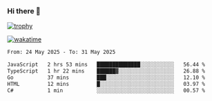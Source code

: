 ### Hi there 👋

[![trophy](https://github-profile-trophy.vercel.app/?username=cxnky&theme=dracula)](https://github.com/ryo-ma/github-profile-trophy)

[![wakatime](https://wakatime.com/badge/user/1c39c599-5497-41b9-a5be-2c4676e7fd23.svg)](https://wakatime.com/@1c39c599-5497-41b9-a5be-2c4676e7fd23)
<!--START_SECTION:waka-->

```txt
From: 24 May 2025 - To: 31 May 2025

JavaScript   2 hrs 53 mins   ██████████████░░░░░░░░░░░   56.44 %
TypeScript   1 hr 22 mins    ██████▓░░░░░░░░░░░░░░░░░░   26.88 %
Go           37 mins         ███░░░░░░░░░░░░░░░░░░░░░░   12.10 %
HTML         12 mins         █░░░░░░░░░░░░░░░░░░░░░░░░   03.97 %
C#           1 min           ░░░░░░░░░░░░░░░░░░░░░░░░░   00.57 %
```

<!--END_SECTION:waka-->
